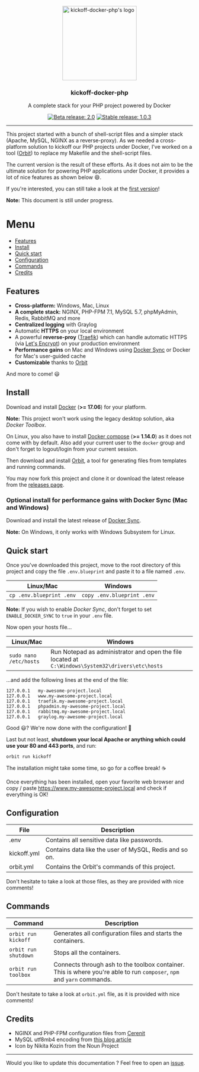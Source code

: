 <p align="center">
    <img src="https://user-images.githubusercontent.com/8983173/28176182-c45b1196-67f6-11e7-8d96-fd1aefd3fcab.png" alt="kickoff-docker-php's logo" width="200" height="200" />
</p>
<h3 align="center">kickoff-docker-php</h3>
<p align="center">A complete stack for your PHP project powered by Docker</p>
<p align="center">
    <a href="https://github.com/thecodingmachine/kickoff-docker-php/tree/master"><img src="https://img.shields.io/badge/beta-2.0-yellow.svg" alt="Beta release: 2.0"></a>
    <a href="https://github.com/thecodingmachine/kickoff-docker-php/tree/v1.0.3"><img src="https://img.shields.io/badge/stable-1.0.3-green.svg" alt="Stable release: 1.0.3"></a>
</p>

---

This project started with a bunch of shell-script files and a simpler stack (Apache, MySQL, NGINX as a reverse-proxy). 
As we needed a cross-platform solution to kickoff our PHP projects under Docker, I've worked on a tool ([Orbit](https://github.com/gulien/orbit))
to replace my Makefile and the shell-script files. 

The current version is the result of these efforts. As it does not aim to be the ultimate solution for powering PHP applications
under Docker, it provides a lot of nice features as shown below :smile:.
 
If you're interested, you can still take a look at the [first version](https://github.com/thecodingmachine/kickoff-docker-php/tree/v1.0.3)!

**Note:** This document is still under progress.

# Menu

* [Features](#features)
* [Install](#install)
* [Quick start](#quick-start)
* [Configuration](#configuration)
* [Commands](#commands)
* [Credits](#credits)

## Features

* **Cross-platform:** Windows, Mac, Linux
* **A complete stack:** NGINX, PHP-FPM 7.1, MySQL 5.7, phpMyAdmin, Redis, RabbitMQ and more
* **Centralized logging** with Graylog
* Automatic **HTTPS** on your local environment
* A powerful **reverse-proy** ([Traefik](https://traefik.io/)) which can handle automatic HTTPS (via [Let's Encrypt](https://letsencrypt.org/))
on your production environment
* **Performance gains** on Mac and Windows using [Docker Sync](http://docker-sync.io/) or Docker for Mac's user-guided cache
* **Customizable** thanks to [Orbit](https://github.com/gulien/orbit)

And more to come! :smiley:

## Install

Download and install [Docker](https://docs.docker.com/engine/installation/) (**>= 17.06**) for your platform.

**Note:** This project won't work using the legacy desktop solution, aka *Docker Toolbox*.

On Linux, you also have to install [Docker compose](https://docs.docker.com/compose/install/) (**>= 1.14.0**) as it does not
come with by default. Also add your current user to the `docker` group and don't forget to logout/login from your current 
session.

Then download and install [Orbit](https://github.com/gulien/orbit), a tool for generating files from templates and 
running commands.

You may now fork this project and clone it or download the latest release from the [releases page](../../releases).

### Optional install for performance gains with Docker Sync (Mac and Windows)

Download and install the latest release of [Docker Sync](http://docker-sync.io/).

**Note:** On Windows, it only works with Windows Subsystem for Linux.

## Quick start

Once you've downloaded this project, move to the root directory of this project and copy the file `.env.blueprint` and paste it to a file
named `.env`.

| Linux/Mac                	| Windows                    	|
|--------------------------	|----------------------------	|
| `cp .env.blueprint .env` 	| `copy .env.blueprint .env` 	|

**Note:** If you wish to enable *Docker Sync*, don't forget to set `ENABLE_DOCKER_SYNC` to `true` in your `.env` file.

Now open your hosts file...
 
| Linux/Mac              | Windows                                                                                             |
|------------------------|-----------------------------------------------------------------------------------------------------|
| `sudo nano /etc/hosts` | Run Notepad as administrator and open the file located at `C:\Windows\System32\drivers\etc\hosts`   |
 
...and add the following lines at the end of the file:

```
127.0.0.1   my-awesome-project.local
127.0.0.1   www.my-awesome-project.local
127.0.0.1   traefik.my-awesome-project.local
127.0.0.1   phpadmin.my-awesome-project.local
127.0.0.1   rabbitmq.my-awesome-project.local
127.0.0.1   graylog.my-awesome-project.local
```
 
Good :smiley:? We're now done with the configuration! :metal:

Last but not least, **shutdown your local Apache or anything which could use your 80 and 443 ports**, and run:

```
orbit run kickoff
```

The installation might take some time, so go for a coffee break! :coffee: 

Once everything has been installed, open your favorite web browser and copy / paste https://www.my-awesome-project.local 
and check if everything is OK!

## Configuration

| File        | Description                                            |
|-------------|--------------------------------------------------------|
| .env        | Contains all sensitive data like passwords.            |
| kickoff.yml | Contains data like the user of MySQL, Redis and so on. |
| orbit.yml   | Contains the Orbit's commands of this project.         |

Don't hesitate to take a look at those files, as they are provided with nice comments!

## Commands

| Command              | Description                                                                                                             |
|----------------------|-------------------------------------------------------------------------------------------------------------------------|
| `orbit run kickoff`  | Generates all configuration files and starts the containers.                                                            |
| `orbit run shutdown` | Stops all the containers.                                                                                               |
| `orbit run toolbox`  | Connects through ash to the toolbox container. This is where you're able to run `composer`, `npm` and  `yarn` commands. |

Don't hesitate to take a look at `orbit.yml` file, as it is provided with nice comments!

## Credits

* NGINX and PHP-FPM configuration files from [Cerenit](https://code.cerenit.fr/cerenit/docker-grav)
* MySQL utf8mb4 encoding from [this blog article](https://mathiasbynens.be/notes/mysql-utf8mb4)
* Icon by Nikita Kozin from the Noun Project

---

Would you like to update this documentation ? Feel free to open an [issue](../../issues).
